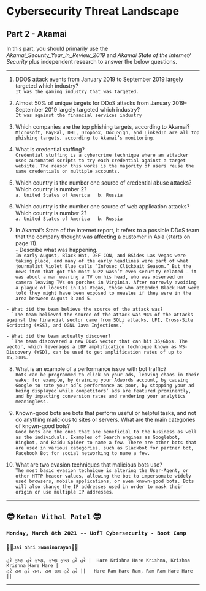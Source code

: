 # Cybersecurity Threat Landscape

## Part 2 - Akamai  

In this part, you should primarily use the *Akamai_Security_Year_in_Review_2019* and *Akamai State of the Internet/ Security* plus independent research to answer the below questions.

---

  1. DDOS attack events from January 2019 to September 2019 largely targeted which industry?  
    `It was the gaming industry that was targeted.`  
  
  2. Almost 50% of unique targets for DDoS attacks from January 2019- September 2019 largely targeted which industry?  
    `It was against the financial services industry`
  
  3. Which companies are the top phishing targets, according to Akamai?  
    `Microsoft, PayPal, DHL, Dropbox, DocuSign, and LinkedIn are all top phishing targets, according to Akamai’s monitoring.`  
  
  4. What is credential stuffing?  
    `Credential stuffing is a cybercrime technique where an attacker uses automated scripts to try each credential against a target website. The reason this works is the majority of users reuse the same credentials on multiple accounts.`

  5. Which country is the number one source of credential abuse attacks? Which country is number 2?  
    ```
    a. United States of America  
    b. Russia
    ```
    
  6. Which country is the number one source of web application attacks? Which country is number 2?  
    ```
    a. United States of America  
    b. Russia
    ```
    
  7. In Akamai’s State of the Internet report, it refers to a possible DDoS team that the company thought was affecting a customer in Asia (starts on page 11).  
    - Describe what was happening.  
      `In early August, Black Hat, DEF CON, and BSides Las Vegas were taking place, and many of the early headlines were part of what journalist Violet Blue calls “Infosec Clickbait Season.” But the news item that got the most buzz wasn’t even security-related — it was about a man wearing a TV on his head, who was observed on camera leaving TVs on porches in Virginia. After narrowly avoiding a plague of locusts in Las Vegas, those who attended Black Hat were told they might have been exposed to measles if they were in the area between August 3 and 5.`  
      
    - What did the team believe the source of the attack was?  
      `The team believed the source of the attack was 94% of the attacks against the financial sector came from SQLi attacks, LFI, Cross-Site Scripting (XSS), and OGNL Java Injections.`  
      
    - What did the team actually discover?  
      `The team discovered a new DDoS vector that can hit 35/Gbps. The vector, which leverages a UDP amplification technique known as WS-Discovery (WSD), can be used to get amplification rates of up to 15,300%.`  

  8. What is an example of a performance issue with bot traffic?  
    `Bots can be programmed to click on your ads, leaving chaos in their wake: for example, by draining your Adwords account, by causing Google to rate your ad’s performance as poor, by stopping your ad being displayed while competitors’ ads are featured prominently, and by impacting conversion rates and rendering your analytics meaningless.`
    
  9. Known-good bots are bots that perform useful or helpful tasks, and not do anything malicious to sites or servers. What are the main categories of known-good bots?  
    `Good bots are the ones that are beneficial to the business as well as the individuals. Examples of Search engines as Googlebot, Bingbot, and Baidu Spider to name a few. There are other bots that are used in various categories, such as Slackbot for partner bot, Facebook Bot for social networking to name a few.`

  10. What are two evasion techniques that malicious bots use?  
    `The most basic evasion technique is altering the User-Agent, or other HTTP header values, allowing the bot to impersonate widely used browsers, mobile applications, or even known-good bots. Bots will also change the IP addresses used in order to mask their origin or use multiple IP addresses.`

---
  
## :sunglasses: `Ketan Vithal Patel` :sunglasses:  


### `Monday, March 8th 2021 -- UofT Cybersecurity - Boot Camp`
#### :rose::rose:`Jai Shri Swaminarayan`:rose::rose:
```
હરે કૃષ્ણ હરે કૃષ્ણ, કૃષ્ણ કૃષ્ણ હરે હરે |  Hare Krishna Hare Krishna, Krishna Krishna Hare Hare |
હરે રામ હરે રામ, રામ રામ હરે હરે ||   Hare Ram Hare Ram, Ram Ram Hare Hare ||
```
---  
